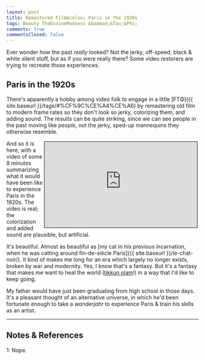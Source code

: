 ```yaml
---
layout: post
title: Remastered Film&colon; Paris in the 1920s
tags: Beauty TheDivineMadness &Gammad;&Tau;&Phi;
comments: true
commentsClosed: false
---
```


Ever wonder how the past _really_ looked?  Not the jerky, off-speed, black &amp; white
silent stuff, but as if you were really there?  Some video restorers are trying to
recreate those experiences.  


## Paris in the 1920s  

There's apparently a hobby among video folk to engage in a little
[&Gammad;&Tau;&Phi;]({{ site.baseurl }}/tags/#%CF%9C%CE%A4%CE%A6) by
remastering old film to modern frame rates so they don't look so jerky, colorizing them,
and adding sound.  The results can be quite striking, since we can see people in the past
moving like _people_, not the jerky, sped-up mannequins they otherwise resemble.

<iframe width="400" height="224" src="https://www.youtube.com/embed/mgVl6Yk4itw" allow="accelerometer; encrypted-media; gyroscope; picture-in-picture" allowfullscreen style="float: right; margin: 3px 3px 3px 3px; border: 1px solid #000000;"></iframe>
And so it is here, with a video of some 8 minutes summarizing what it would have been like
to experience Paris in the 1920s.  The video is real; the colorization and added sound
are plausible, but artificial.  

It's beautiful.  Almost as beautiful as [my cat in his previous incarnation, when he was
catting around fin-de-siècle Paris]({{ site.baseurl }}/le-chat-noir/).  It kind of makes
me long for an era which largely no longer exists, broken by war and modernity.  Yes, I
know that's a fantasy.  But it's a fantasy that makes me want to heal the world
([tikkun olam](https://en.wikipedia.org/wiki/Tikkun_olam)!) in a way that I'd like to keep
going.  

My father would have just been graduating from high school in those days.  It's a pleasant
thought of an alternative universe, in which he'd been fortunate enough to take a
_wanderjahr_ to experience Paris &amp; train his skills as an artist.  

---

## Notes &amp; References  

<!--
<sup id="fn1a">[[1]](#fn1)</sup>

<a id="fn1">1</a>: ***, ["***"](***), *** [↩](#fn1a)  

<a href="{{ site.baseurl }}/images/***">
  <img src="{{ site.baseurl }}/images/***" width="400" height="***" alt="***" title="***" style="float: right; margin: 3px 3px 3px 3px; border: 1px solid #000000;">
</a>

<iframe width="400" height="224" src="***" allow="accelerometer; encrypted-media; gyroscope; picture-in-picture" allowfullscreen style="float: right; margin: 3px 3px 3px 3px; border: 1px solid #000000;"></iframe>
-->

<a id="fn1">1</a>: Nope.  

